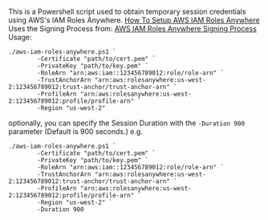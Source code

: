This is a Powershell script used to obtain temporary session credentials using AWS's IAM Roles Anywhere. [How To Setup AWS IAM Roles Anywhere](https://aws.amazon.com/blogs/security/extend-aws-iam-roles-to-workloads-outside-of-aws-with-iam-roles-anywhere/)
Uses the Signing Process from: [AWS IAM Roles Anywhere Signing Process](https://docs.aws.amazon.com/rolesanywhere/latest/userguide/authentication-sign-process.html)
Usage:
```
./aws-iam-roles-anywhere.ps1 `
        -Certificate "path/to/cert.pem" `
        -PrivateKey "path/to/key.pem" `
        -RoleArn "arn:aws:iam::123456789012:role/role-arn" `
        -TrustAnchorArn "arn:aws:rolesanywhere:us-west-2:123456789012:trust-anchor/trust-anchor-arn" `
        -ProfileArn "arn:aws:rolesanywhere:us-west-2:123456789012:profile/profile-arn" `
        -Region "us-west-2"
```

optionally, you can specify the Session Duration with the `-Duration 900` parameter (Default is 900 seconds.)
e.g.
```
./aws-iam-roles-anywhere.ps1 `
        -Certificate "path/to/cert.pem" `
        -PrivateKey "path/to/key.pem" `
        -RoleArn "arn:aws:iam::123456789012:role/role-arn" `
        -TrustAnchorArn "arn:aws:rolesanywhere:us-west-2:123456789012:trust-anchor/trust-anchor-arn" `
        -ProfileArn "arn:aws:rolesanywhere:us-west-2:123456789012:profile/profile-arn" `
        -Region "us-west-2" `
        -Duration 900
```
